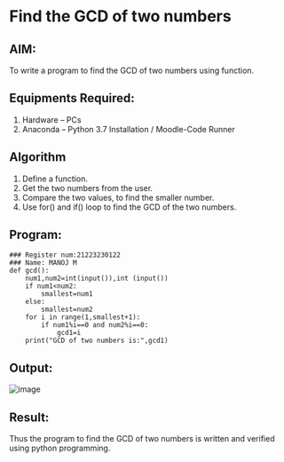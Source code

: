 # Find the GCD of two numbers

## AIM:
To write a program to find the GCD of two numbers using function.

## Equipments Required:
1. Hardware – PCs
2. Anaconda – Python 3.7 Installation / Moodle-Code Runner

## Algorithm
1. Define a function.
2. Get the two numbers from the user.
3. Compare the two values, to find the smaller number.
4. Use for() and if() loop to find the GCD of the two numbers.

## Program:
```
### Register num:21223230122
### Name: MANOJ M
def gcd():
    num1,num2=int(input()),int (input())
    if num1<num2:
        smallest=num1
    else:
        smallest=num2
    for i in range(1,smallest+1):
        if num1%i==0 and num2%i==0:
            gcd1=i
    print("GCD of two numbers is:",gcd1)
```

## Output:

![image](https://github.com/Manoj0079940/GCD-of-two-numbers/assets/149366208/ca9d5de7-6558-47c0-bc0f-eec684855c78)


## Result:
Thus the program to find the GCD of two numbers is written and verified using python programming.
